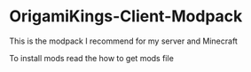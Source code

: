 # OrigamiKings-Client-Modpack

This is the modpack I recommend for my server and Minecraft

To install mods read the how to get mods file
